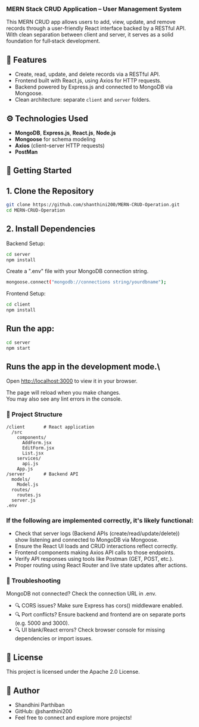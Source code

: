 ### MERN Stack CRUD Application – User Management System

This MERN CRUD app allows users to add, view, update, and remove records through a user-friendly React interface backed by a RESTful API. With clean separation between client and server, it serves as a solid foundation for full‑stack development.

## 🧰 Features

- Create, read, update, and delete records via a RESTful API.
- Frontend built with React.js, using Axios for HTTP requests.
- Backend powered by Express.js and connected to MongoDB via Mongoose.
- Clean architecture: separate `client` and `server` folders.

## ⚙️ Technologies Used
- **MongoDB**, **Express.js**, **React.js**, **Node.js**  
- **Mongoose** for schema modeling  
- **Axios** (client–server HTTP requests)
- **PostMan**

## 🚀 Getting Started
## 1. Clone the Repository
   
```bash
git clone https://github.com/shanthini200/MERN-CRUD-Operation.git
cd MERN-CRUD-Operation
```
## 2. Install Dependencies
   
Backend Setup:
```bash
cd server
npm install
```
Create a ".env" file with your MongoDB connection string.
```bash
mongoose.connect("mongodb://connections string/yourdbname");
```

Frontend Setup:
```bash
cd client
npm install
```
## Run the app:
```bash
cd server
npm start
```
## Runs the app in the development mode.\
Open [http://localhost:3000](http://localhost:3000) to view it in your browser.

The page will reload when you make changes.\
You may also see any lint errors in the console.


### 🧩 Project Structure
```
/client       # React application
  /src
    components/
      AddForm.jsx
      EditForm.jsx
      List.jsx
    services/
      api.js
    App.js
/server       # Backend API
  models/
    Model.js
  routes/
    routes.js
  server.js
.env
```
### If the following are implemented correctly, it's likely functional:

- Check that server logs (Backend APIs (create/read/update/delete)) show listening and connected to MongoDB via Mongoose.
- Ensure the React UI loads and CRUD interactions reflect correctly.
- Frontend components making Axios API calls to those endpoints.
- Verify API responses using tools like Postman (GET, POST, etc.).
- Proper routing using React Router and live state updates after actions.

### 🧪 Troubleshooting
MongoDB not connected? Check the connection URL in .env.

 - 🔍 CORS issues? Make sure Express has cors() middleware enabled.
 - 🔍 Port conflicts? Ensure backend and frontend are on separate ports (e.g. 5000 and 3000).
 - 🔍 UI blank/React errors? Check browser console for missing dependencies or import issues.

## 📄 License
This project is licensed under the Apache 2.0 License.

## 👤 Author
- Shandhini Parthiban
- GitHub: @shanthini200
- Feel free to connect and explore more projects!



